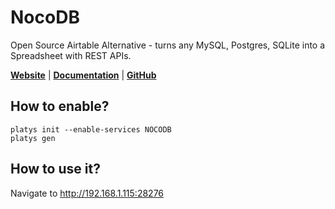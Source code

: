 # NocoDB

Open Source Airtable Alternative - turns any MySQL, Postgres, SQLite into a Spreadsheet with REST APIs.  

**[Website](https://nocodb.com/)** | **[Documentation](https://docs.nocodb.com/)** | **[GitHub](https://github.com/nocodb/nocodb)**

## How to enable?

```
platys init --enable-services NOCODB
platys gen
```

## How to use it?

Navigate to <http://192.168.1.115:28276>